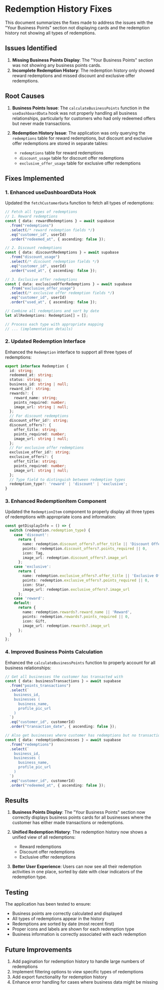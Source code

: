 # Redemption History Fixes

This document summarizes the fixes made to address the issues with the "Your Business Points" section not displaying cards and the redemption history not showing all types of redemptions.

## Issues Identified

1. **Missing Business Points Display**: The "Your Business Points" section was not showing any business points cards.
2. **Incomplete Redemption History**: The redemption history only showed reward redemptions and missed discount and exclusive offer redemptions.

## Root Causes

1. **Business Points Issue**: The `calculateBusinessPoints` function in the `useDashboardData` hook was not properly handling all business relationships, particularly for customers who had only redeemed offers but never made transactions.

2. **Redemption History Issue**: The application was only querying the `redemptions` table for reward redemptions, but discount and exclusive offer redemptions are stored in separate tables:
   - `redemptions` table for reward redemptions
   - `discount_usage` table for discount offer redemptions
   - `exclusive_offer_usage` table for exclusive offer redemptions

## Fixes Implemented

### 1. Enhanced useDashboardData Hook

Updated the `fetchCustomerData` function to fetch all types of redemptions:

```typescript
// Fetch all types of redemptions
// 1. Reward redemptions
const { data: rewardRedemptions } = await supabase
  .from("redemptions")
  .select(/* reward redemption fields */)
  .eq("customer_id", userId)
  .order("redeemed_at", { ascending: false });

// 2. Discount redemptions
const { data: discountRedemptions } = await supabase
  .from("discount_usage")
  .select(/* discount redemption fields */)
  .eq("customer_id", userId)
  .order("used_at", { ascending: false });

// 3. Exclusive offer redemptions
const { data: exclusiveOfferRedemptions } = await supabase
  .from("exclusive_offer_usage")
  .select(/* exclusive offer redemption fields */)
  .eq("customer_id", userId)
  .order("used_at", { ascending: false });

// Combine all redemptions and sort by date
let allRedemptions: Redemption[] = [];

// Process each type with appropriate mapping
// ... (implementation details)
```

### 2. Updated Redemption Interface

Enhanced the `Redemption` interface to support all three types of redemptions:

```typescript
export interface Redemption {
  id: string;
  redeemed_at: string;
  status: string;
  business_id: string | null;
  reward_id?: string;
  rewards?: {
    reward_name: string;
    points_required: number;
    image_url: string | null;
  };
  // For discount redemptions
  discount_offer_id?: string;
  discount_offers?: {
    offer_title: string;
    points_required: number;
    image_url: string | null;
  };
  // For exclusive offer redemptions
  exclusive_offer_id?: string;
  exclusive_offers?: {
    offer_title: string;
    points_required: number;
    image_url: string | null;
  };
  // Type field to distinguish between redemption types
  redemption_type?: 'reward' | 'discount' | 'exclusive';
}
```

### 3. Enhanced RedemptionItem Component

Updated the `RedemptionItem` component to properly display all three types of redemptions with appropriate icons and information:

```typescript
const getDisplayInfo = () => {
  switch (redemption.redemption_type) {
    case 'discount':
      return {
        name: redemption.discount_offers?.offer_title || 'Discount Offer',
        points: redemption.discount_offers?.points_required || 0,
        icon: Tag,
        image_url: redemption.discount_offers?.image_url
      };
    case 'exclusive':
      return {
        name: redemption.exclusive_offers?.offer_title || 'Exclusive Offer',
        points: redemption.exclusive_offers?.points_required || 0,
        icon: Star,
        image_url: redemption.exclusive_offers?.image_url
      };
    case 'reward':
    default:
      return {
        name: redemption.rewards?.reward_name || 'Reward',
        points: redemption.rewards?.points_required || 0,
        icon: Gift,
        image_url: redemption.rewards?.image_url
      };
  }
};
```

### 4. Improved Business Points Calculation

Enhanced the `calculateBusinessPoints` function to properly account for all business relationships:

```typescript
// Get all businesses the customer has transacted with
const { data: businessTransactions } = await supabase
  .from("points_transactions")
  .select(`
    business_id,
    businesses (
      business_name,
      profile_pic_url
    )
  `)
  .eq("customer_id", customerId)
  .order("transaction_date", { ascending: false });

// Also get businesses where customer has redemptions but no transactions
const { data: redemptionBusinesses } = await supabase
  .from("redemptions")
  .select(`
    business_id,
    businesses (
      business_name,
      profile_pic_url
    )
  `)
  .eq("customer_id", customerId)
  .order("redeemed_at", { ascending: false });
```

## Results

1. **Business Points Display**: The "Your Business Points" section now correctly displays business points cards for all businesses where the customer has either made transactions or redemptions.

2. **Unified Redemption History**: The redemption history now shows a unified view of all redemptions:
   - Reward redemptions
   - Discount offer redemptions
   - Exclusive offer redemptions

3. **Better User Experience**: Users can now see all their redemption activities in one place, sorted by date with clear indicators of the redemption type.

## Testing

The application has been tested to ensure:
- Business points are correctly calculated and displayed
- All types of redemptions appear in the history
- Redemptions are sorted by date (most recent first)
- Proper icons and labels are shown for each redemption type
- Business information is correctly associated with each redemption

## Future Improvements

1. Add pagination for redemption history to handle large numbers of redemptions
2. Implement filtering options to view specific types of redemptions
3. Add export functionality for redemption history
4. Enhance error handling for cases where business data might be missing